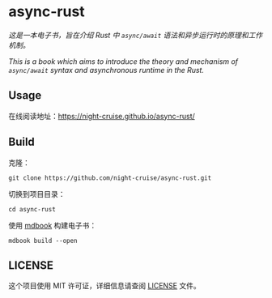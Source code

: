 # async-rust

*这是一本电子书，旨在介绍 Rust 中 `async/await` 语法和异步运行时的原理和工作机制。*

*This is a book which aims to introduce the theory and mechanism of `async/await` syntax and asynchronous runtime in the Rust.*



## Usage

在线阅读地址：https://night-cruise.github.io/async-rust/



## Build

克隆：

```
git clone https://github.com/night-cruise/async-rust.git
```

切换到项目目录：

```
cd async-rust
```

使用 [mdbook](https://github.com/rust-lang/mdBook) 构建电子书：

```
mdbook build --open
```



## LICENSE

这个项目使用 MIT 许可证，详细信息请查阅 [LICENSE](LICENSE) 文件。
